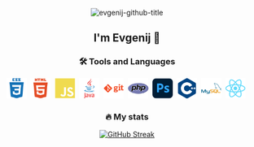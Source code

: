 <div id="logo" align="center">
  
  ![evgenij-github-title](https://github.com/Evgenij31/Evgenij31/assets/109481850/4c966817-b142-4703-94f8-6aa9b6d15e9d)

  <h2 align="center">I'm Evgenij 👋</h2>
</div>



<!--<div id="badges" align="center">
  <a href="mailto:evgenijsjosifovski512@gmail.com">
    <img src="https://img.shields.io/badge/Email-Contact_Me-brightgreen"></img>
  </a>
</div>-->

<div id="languages" align="center" margin="20px">
  <h3>🛠️ Tools and Languages</h3>
  <img src="https://github.com/devicons/devicon/blob/master/icons/css3/css3-plain-wordmark.svg"  title="CSS3" alt="CSS" width="40" height="40"/>&nbsp;
  <img src="https://github.com/devicons/devicon/blob/master/icons/html5/html5-plain-wordmark.svg" title="HTML5" alt="HTML" width="40" height="40"/>&nbsp;
  <img src="https://github.com/devicons/devicon/blob/master/icons/javascript/javascript-plain.svg" title="JavaScript" alt="JavaScript" width="40" height="40"/>&nbsp;
  <img src="https://github.com/devicons/devicon/blob/master/icons/java/java-original-wordmark.svg" title="Java" alt="Java" width="40" height="40"/>&nbsp;
  <img src="https://github.com/devicons/devicon/blob/master/icons/git/git-plain-wordmark.svg" title="Git" **alt="Git" width="40" height="40"/>&nbsp;
  <img src="https://github.com/devicons/devicon/blob/master/icons/php/php-original.svg" title="PHP" **alt="PHP" width="40" height="40"/>&nbsp;
  <img src="https://github.com/devicons/devicon/blob/master/icons/photoshop/photoshop-original.svg" title="Photoshop" **alt="Photoshop" width="40" height="40"/>&nbsp;
  <img src="https://github.com/devicons/devicon/blob/master/icons/cplusplus/cplusplus-plain.svg" title="Cplusplus" **alt="Cplusplus" width="40" height="40"/>&nbsp;
  <img src="https://github.com/devicons/devicon/blob/master/icons/mysql/mysql-original-wordmark.svg" title="mysql" **alt="mysql" width="40" height="40"/>&nbsp;
  <img src="https://github.com/devicons/devicon/blob/master/icons/react/react-original.svg" title="react" **alt="react" width="40" height="40"/>&nbsp;
  <br>
</div>

<div id="stats" align="center">
  <h3>🔥 My stats</h3>

  [![GitHub Streak](http://github-readme-streak-stats.herokuapp.com?user=Evgenij31&theme=dark&border_radius=5&date_format=M%20j%5B%2C%20Y%5D&mode=weekly)](https://git.io/streak-stats)

<br>
  <!--
  [![Top Langs](https://github-readme-stats.vercel.app/api/top-langs/?username=evgenij31&layout=donut&theme=dark)](https://github.com/anuraghazra/github-readme-stats)
  -->
</div>
